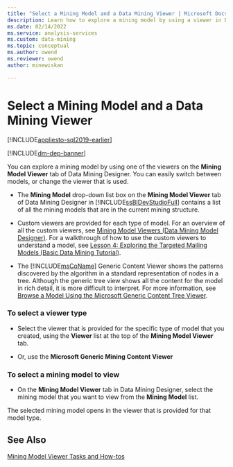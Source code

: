 ```yaml
---
title: "Select a Mining Model and a Data Mining Viewer | Microsoft Docs"
description: Learn how to explore a mining model by using a viewer in Data Mining Designer in SQL Server Analysis Services.
ms.date: 02/14/2022
ms.service: analysis-services
ms.custom: data-mining
ms.topic: conceptual
ms.author: owend
ms.reviewer: owend
author: minewiskan

---
```

# Select a Mining Model and a Data Mining Viewer
[!INCLUDE[appliesto-sql2019-earlier](../includes/appliesto-sql2019-earlier.md)]

[!INCLUDE[dm-dep-banner](../includes/dm-dep-banner.md)]

  You can explore a mining model by using one of the viewers on the **Mining Model Viewer** tab of Data Mining Designer. You can easily switch between models, or change the viewer that is used.  
  
-   The **Mining Model** drop-down list box on the **Mining Model Viewer** tab of Data Mining Designer in [!INCLUDE[ssBIDevStudioFull](../includes/ssbidevstudiofull-md.md)] contains a list of all the mining models that are in the current mining structure.  
  
-   Custom viewers are provided for each type of model. For an overview of all the custom viewers, see [Mining Model Viewers &#40;Data Mining Model Designer&#41;](../analysis-services-overview.md?viewFallbackFrom=sql-server-ver15). For a walkthrough of how to use the custom viewers to understand a model, see [Lesson 4: Exploring the Targeted Mailing Models &#40;Basic Data Mining Tutorial&#41;](/previous-versions/sql/sql-server-2016/ms166930(v=sql.130)).  
  
-   The [!INCLUDE[msCoName](../includes/msconame-md.md)] Generic Content Viewer shows the patterns discovered by the algorithm in a standard representation of nodes in a tree. Although the generic tree view shows all the content for the model in rich detail, it is more difficult to interpret. For more information, see [Browse a Model Using the Microsoft Generic Content Tree Viewer](../../analysis-services/data-mining/browse-a-model-using-the-microsoft-generic-content-tree-viewer.md).  
  
### To select a viewer type  
  
-   Select the viewer that is provided for the specific type of model that you created, using the **Viewer** list at the top of the **Mining Model Viewer** tab.  
  
-   Or, use the **Microsoft Generic Mining Content Viewer**  
  
### To select a mining model to view  
  
-   On the **Mining Model Viewer** tab in Data Mining Designer, select the mining model that you want to view from the **Mining Model** list.  
  
 The selected mining model opens in the viewer that is provided for that model type.  
  
## See Also  
 [Mining Model Viewer Tasks and How-tos](../../analysis-services/data-mining/mining-model-viewer-tasks-and-how-tos.md)  
  
